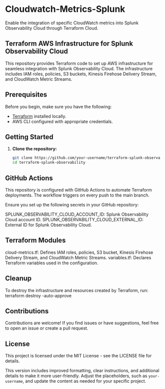 # Cloudwatch-Metrics-Splunk

Enable the integration of specific CloudWatch metrics into Splunk Observability Cloud through Terraform Cloud.

## Terraform AWS Infrastructure for Splunk Observability Cloud

This repository provides Terraform code to set up AWS infrastructure for seamless integration with Splunk Observability Cloud. The infrastructure includes IAM roles, policies, S3 buckets, Kinesis Firehose Delivery Stream, and CloudWatch Metric Streams.

## Prerequisites

Before you begin, make sure you have the following:

- [Terraform](https://www.terraform.io/) installed locally.
- AWS CLI configured with appropriate credentials.

## Getting Started

1. **Clone the repository:**

   ```bash
   git clone https://github.com/your-username/terraform-splunk-observability.git
   cd terraform-splunk-observability

## GitHub Actions
This repository is configured with GitHub Actions to automate Terraform deployments. The workflow triggers on every push to the main branch.

Ensure you set up the following secrets in your GitHub repository:

SPLUNK_OBSERVABILITY_CLOUD_ACCOUNT_ID: Splunk Observability Cloud account ID.
SPLUNK_OBSERVABILITY_CLOUD_EXTERNAL_ID: External ID for Splunk Observability Cloud.

## Terraform Modules
cloud-metrics.tf: Defines IAM roles, policies, S3 bucket, Kinesis Firehose Delivery Stream, and CloudWatch Metric Streams.
variables.tf: Declares Terraform variables used in the configuration.

## Cleanup
To destroy the infrastructure and resources created by Terraform, run:
terraform destroy -auto-approve

## Contributions
Contributions are welcome! If you find issues or have suggestions, feel free to open an issue or create a pull request.

## License
This project is licensed under the MIT License - see the LICENSE file for details.

This version includes improved formatting, clear instructions, and additional details to make it more user-friendly. Adjust the placeholders, such as `your-username`, and update the content as needed for your specific project.
